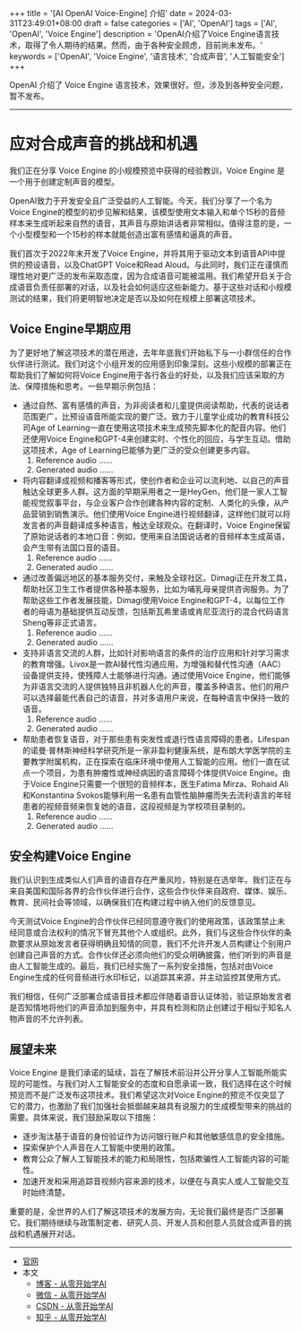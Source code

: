 +++
title = '[AI OpenAI Voice-Engine] 介绍'
date = 2024-03-31T23:49:01+08:00
draft = false
categories = ['AI', 'OpenAI']
tags = ['AI', 'OpenAI', 'Voice Engine']
description = 'OpenAI介绍了Voice Engine语言技术，取得了令人期待的结果。然而，由于各种安全顾虑，目前尚未发布。'
keywords = ['OpenAI', 'Voice Engine', '语言技术', '合成声音', '人工智能安全']
+++

OpenAI 介绍了 Voice Engine 语言技术，效果很好。但，涉及到各种安全问题，暂不发布。

---

# 应对合成声音的挑战和机遇
我们正在分享 Voice Engine 的小规模预览中获得的经验教训，Voice Engine 是一个用于创建定制声音的模型。

OpenAI致力于开发安全且广泛受益的人工智能。今天，我们分享了一个名为Voice Engine的模型的初步见解和结果，该模型使用文本输入和单个15秒的音频样本来生成听起来自然的语音，其声音与原始讲话者非常相似。值得注意的是，一个小型模型和一个15秒的样本就能创造出富有感情和逼真的声音。

我们首次于2022年末开发了Voice Engine，并将其用于驱动文本到语音API中提供的预设语音，以及ChatGPT Voice和Read Aloud。与此同时，我们正在谨慎而理性地对更广泛的发布采取态度，因为合成语音可能被滥用。我们希望开启关于合成语音负责任部署的对话，以及社会如何适应这些新能力。基于这些对话和小规模测试的结果，我们将更明智地决定是否以及如何在规模上部署这项技术。

## Voice Engine早期应用

为了更好地了解这项技术的潜在用途，去年年底我们开始私下与一小群信任的合作伙伴进行测试。我们对这个小组开发的应用感到印象深刻。这些小规模的部署正在帮助我们了解如何将Voice Engine用于各行各业的好处，以及我们应该采取的方法、保障措施和思考。一些早期示例包括：

- 通过自然、富有感情的声音，为非阅读者和儿童提供阅读帮助，代表的说话者范围更广，比预设语音所能实现的要广泛。致力于儿童学业成功的教育科技公司Age of Learning一直在使用这项技术来生成预先脚本化的配音内容。他们还使用Voice Engine和GPT-4来创建实时、个性化的回应，与学生互动。借助这项技术，Age of Learning已能够为更广泛的受众创建更多内容。
    1. Reference audio ......
    2. Generated audio ......
- 将内容翻译成视频和播客等形式，使创作者和企业可以流利地、以自己的声音触达全球更多人群。这方面的早期采用者之一是HeyGen，他们是一家人工智能视觉叙事平台，与企业客户合作创建各种内容的定制、人类化的头像，从产品营销到销售演示。他们使用Voice Engine进行视频翻译，这样他们就可以将发言者的声音翻译成多种语言，触达全球观众。在翻译时，Voice Engine保留了原始说话者的本地口音：例如，使用来自法国说话者的音频样本生成英语，会产生带有法国口音的语音。
    1. Reference audio ......
    2. Generated audio ......
- 通过改善偏远地区的基本服务交付，来触及全球社区。Dimagi正在开发工具，帮助社区卫生工作者提供各种基本服务，比如为哺乳母亲提供咨询服务。为了帮助这些工作者发展技能，Dimagi使用Voice Engine和GPT-4，以每位工作者的母语为基础提供互动反馈，包括斯瓦希里语或肯尼亚流行的混合代码语言Sheng等非正式语言。
    1. Reference audio ......
    2. Generated audio ......
- 支持非语言交流的人群，比如针对影响语言的条件的治疗应用和针对学习需求的教育增强。Livox是一款AI替代性沟通应用，为增强和替代性沟通（AAC）设备提供支持，使残障人士能够进行沟通。通过使用Voice Engine，他们能够为非语言交流的人提供独特且非机器人化的声音，覆盖多种语言。他们的用户可以选择最能代表自己的语音，并对多语用户来说，在每种语言中保持一致的语音。
    1. Reference audio ......
    2. Generated audio ......
- 帮助患者恢复语音，对于那些患有突发性或退行性语言障碍的患者。Lifespan的诺曼·普林斯神经科学研究所是一家非盈利健康系统，是布朗大学医学院的主要教学附属机构，正在探索在临床环境中使用人工智能的应用。他们一直在试点一个项目，为患有肿瘤性或神经病因的语言障碍个体提供Voice Engine。由于Voice Engine只需要一个很短的音频样本，医生Fatima Mirza、Rohaid Ali和Konstantina Svokos能够利用一名患有血管性脑肿瘤而失去流利语言的年轻患者的视频音频来恢复她的语音，这段视频是为学校项目录制的。
    1. Reference audio ......
    2. Generated audio ......

## 安全构建Voice Engine

我们认识到生成类似人们声音的语音存在严重风险，特别是在选举年。我们正在与来自美国和国际各界的合作伙伴进行合作，这些合作伙伴来自政府、媒体、娱乐、教育、民间社会等领域，以确保我们在构建过程中纳入他们的反馈意见。

今天测试Voice Engine的合作伙伴已经同意遵守我们的使用政策，该政策禁止未经同意或合法权利的情况下冒充其他个人或组织。此外，我们与这些合作伙伴的条款要求从原始发言者获得明确且知情的同意，我们不允许开发人员构建让个别用户创建自己声音的方式。合作伙伴还必须向他们的受众明确披露，他们听到的声音是由人工智能生成的。最后，我们已经实施了一系列安全措施，包括对由Voice Engine生成的任何音频进行水印标记，以追踪其来源，并主动监控其使用方式。

我们相信，任何广泛部署合成语音技术都应伴随着语音认证体验，验证原始发言者是否知情地将他们的声音添加到服务中，并具有检测和防止创建过于相似于知名人物声音的不允许列表。

## 展望未来

Voice Engine 是我们承诺的延续，旨在了解技术前沿并公开分享人工智能所能实现的可能性。与我们对人工智能安全的态度和自愿承诺一致，我们选择在这个时候预览而不是广泛发布这项技术。我们希望这次对Voice Engine的预览不仅突显了它的潜力，也激励了我们加强社会抵御越来越具有说服力的生成模型带来的挑战的需要。具体来说，我们鼓励采取以下措施：

- 逐步淘汰基于语音的身份验证作为访问银行账户和其他敏感信息的安全措施。
- 探索保护个人声音在人工智能中使用的政策。
- 教育公众了解人工智能技术的能力和局限性，包括欺骗性人工智能内容的可能性。
- 加速开发和采用追踪音视频内容来源的技术，以便在与真实人或人工智能交互时始终清楚。

重要的是，全世界的人们了解这项技术的发展方向，无论我们最终是否广泛部署它。我们期待继续与政策制定者、研究人员、开发人员和创意人员就合成声音的挑战和机遇展开对话。

---

- [官网](https://openai.com/blog/navigating-the-challenges-and-opportunities-of-synthetic-voices)
- 本文
    - [博客 - 从零开始学AI](https://blog.aihub2022.top/post/openai-introduce-voice-engine/)
    - [微信 - 从零开始学AI](https://mp.weixin.qq.com/s?__biz=MzA3MDIyNTgzNA==&mid=2649976740&idx=1&sn=3b2cb706a1036379e9343215af6af520&chksm=86c7d561b1b05c774258ff3d38dc2a1c26bf1e3756d8fc8d0ef3000286ddcae63777e80b8bc5&token=449037386&lang=zh_CN#rd)
    - [CSDN - 从零开始学AI](https://blog.csdn.net/mahone3297/article/details/137224494)
    - [知乎 - 从零开始学AI](https://zhuanlan.zhihu.com/p/690117838)